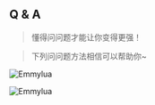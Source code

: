 ## Q & A

> 懂得问问题才能让你变得更强！

> 下列问问题方法相信可以帮助你~

![Emmylua](https://github.com/hunzsig-docs/h-lua/raw/main/img/question1.png)

![Emmylua](https://github.com/hunzsig-docs/h-lua/raw/main/img/question2.png)
